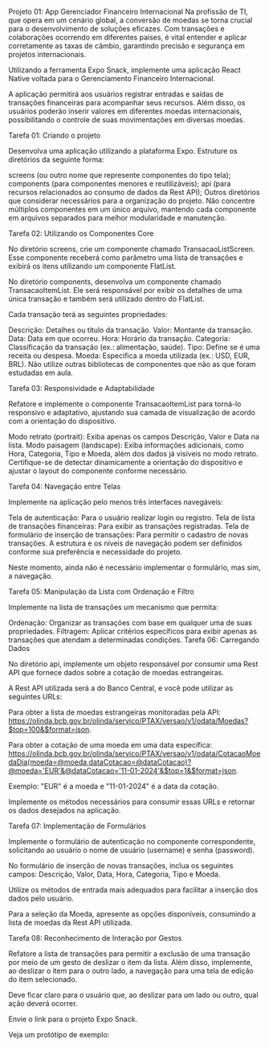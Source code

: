 Projeto 01: App Gerenciador Financeiro Internacional
Na profissão de TI, que opera em um cenário global, a conversão de moedas se torna crucial para o desenvolvimento de soluções eficazes. Com transações e colaborações ocorrendo em diferentes países, é vital entender e aplicar corretamente as taxas de câmbio, garantindo precisão e segurança em projetos internacionais.

Utilizando a ferramenta Expo Snack, implemente uma aplicação React Native voltada para o Gerenciamento Financeiro Internacional. 

A aplicação permitirá aos usuários registrar entradas e saídas de transações financeiras para acompanhar seus recursos. Além disso, os usuários poderão inserir valores em diferentes moedas internacionais, possibilitando o controle de suas movimentações em diversas moedas.

Tarefa 01: Criando o projeto

Desenvolva uma aplicação utilizando a plataforma Expo. Estruture os diretórios da seguinte forma:

screens (ou outro nome que represente componentes do tipo tela);
components (para componentes menores e reutilizáveis);
api (para recursos relacionados ao consumo de dados da Rest API);
Outros diretórios que considerar necessários para a organização do projeto.
Não concentre múltiplos componentes em um único arquivo, mantendo cada componente em arquivos separados para melhor modularidade e manutenção.

Tarefa 02: Utilizando os Componentes Core

No diretório screens, crie um componente chamado TransacaoListScreen. Esse componente receberá como parâmetro uma lista de transações e exibirá os itens utilizando um componente FlatList.

No diretório components, desenvolva um componente chamado TransacaoItemList. Ele será responsável por exibir os detalhes de uma única transação e também será utilizado dentro do FlatList.

Cada transação terá as seguintes propriedades:

Descrição: Detalhes ou título da transação.
Valor: Montante da transação.
Data: Data em que ocorreu.
Hora: Horário da transação.
Categoria: Classificação da transação (ex.: alimentação, saúde).
Tipo: Define se é uma receita ou despesa.
Moeda: Especifica a moeda utilizada (ex.: USD, EUR, BRL).
Não utilize outras bibliotecas de componentes que não as que foram estudadas em aula.

Tarefa 03: Responsividade e Adaptabilidade

Refatore e implemente o componente TransacaoItemList para torná-lo responsivo e adaptativo, ajustando sua camada de visualização de acordo com a orientação do dispositivo.

Modo retrato (portrait): Exiba apenas os campos Descrição, Valor e Data na lista.
Modo paisagem (landscape): Exiba informações adicionais, como Hora, Categoria, Tipo e Moeda, além dos dados já visíveis no modo retrato.
Certifique-se de detectar dinamicamente a orientação do dispositivo e ajustar o layout do componente conforme necessário.

Tarefa 04: Navegação entre Telas

Implemente na aplicação pelo menos três interfaces navegáveis:

Tela de autenticação: Para o usuário realizar login ou registro.
Tela de lista de transações financeiras: Para exibir as transações registradas.
Tela de formulário de inserção de transações: Para permitir o cadastro de novas transações.
A estrutura e os níveis de navegação podem ser definidos conforme sua preferência e necessidade do projeto.

Neste momento, ainda não é necessário implementar o formulário, mas sim, a navegação.

Tarefa 05: Manipulação da Lista com Ordenação e Filtro

Implemente na lista de transações um mecanismo que permita:

Ordenação: Organizar as transações com base em qualquer uma de suas propriedades.
Filtragem: Aplicar critérios específicos para exibir apenas as transações que atendam a determinadas condições.
Tarefa 06: Carregando Dados

No diretório api, implemente um objeto responsável por consumir uma Rest API que fornece dados sobre a cotação de moedas estrangeiras.

A Rest API utilizada será a do Banco Central, e você pode utilizar as seguintes URLs:

Para obter a lista de moedas estrangeiras monitoradas pela API: https://olinda.bcb.gov.br/olinda/servico/PTAX/versao/v1/odata/Moedas?$top=100&$format=json.

Para obter a cotação de uma moeda em uma data específica: https://olinda.bcb.gov.br/olinda/servico/PTAX/versao/v1/odata/CotacaoMoedaDia(moeda=@moeda,dataCotacao=@dataCotacao)?@moeda='EUR'&@dataCotacao='11-01-2024'&$top=1&$format=json.

Exemplo: "EUR" é a moeda e "11-01-2024" é a data da cotação.

Implemente os métodos necessários para consumir essas URLs e retornar os dados desejados na aplicação.

Tarefa 07: Implementação de Formulários

Implemente o formulário de autenticação no componente correspondente, solicitando ao usuário o nome de usuário (username) e senha (password).

No formulário de inserção de novas transações, inclua os seguintes campos: Descrição, Valor, Data, Hora, Categoria, Tipo e Moeda.

Utilize os métodos de entrada mais adequados para facilitar a inserção dos dados pelo usuário.

Para a seleção da Moeda, apresente as opções disponíveis, consumindo a lista de moedas da Rest API utilizada.

Tarefa 08: Reconhecimento de Interação por Gestos

Refatore a lista de transações para permitir a exclusão de uma transação por meio de um gesto de deslizar o item da lista. Além disso, implemente, ao deslizar o item para o outro lado, a navegação para uma tela de edição do item selecionado.

Deve ficar claro para o usuário que, ao deslizar para um lado ou outro, qual ação deverá ocorrer.

Envie o link para o projeto Expo Snack.

Veja um protótipo de exemplo: